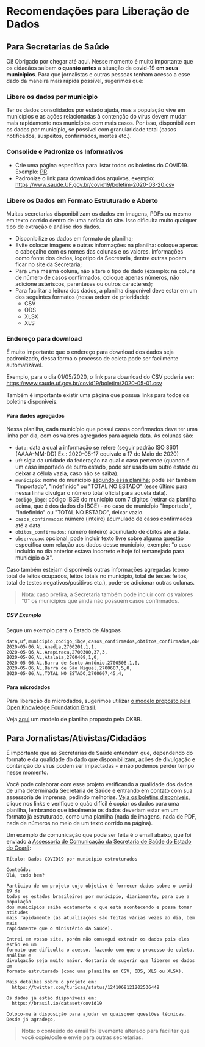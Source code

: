 # Recomendações para Liberação de Dados


## Para Secretarias de Saúde

Oi! Obrigado por chegar até aqui. Nesse momento é muito importante que os
cidadãos saibam **o quanto antes** a situação da covid-19 **em seus
municípios**. Para que jornalistas e outras pessoas tenham acesso a esse dado
da maneira mais rápida possível, sugerimos que:

### Libere os dados por município

Ter os dados consolidados por estado ajuda, mas a população vive em municípios
e as ações relacionadas à contenção do vírus devem mudar mais rapidamente nos
municípios com mais casos. Por isso, disponibilizem os dados por município, se
possível com granularidade total (casos notificados, suspeitos, confirmados,
mortes etc.).


### Consolide e Padronize os Informativos

- Crie uma página específica para listar todos os boletins do COVID19. Exemplo:
  [PR](http://www.saude.pr.gov.br/modules/conteudo/conteudo.php?conteudo=3507).
- Padronize o link para download dos arquivos, exemplo:
  https://www.saude.UF.gov.br/covid19/boletim-2020-03-20.csv


### Libere os Dados em Formato Estruturado e Aberto

Muitas secretarias disponibilizam os dados em imagens, PDFs ou mesmo em texto
corrido dentro de uma notícia do site. Isso dificulta muito qualquer tipo de
extração e análise dos dados.

- Disponibilize os dados em formato de planilha;
- Evite colocar imagens e outras informações na planilha: coloque apenas o
  cabeçalho com os nomes das colunas e os valores. Informações como fonte dos
  dados, logotipo da Secretaria, dentre outras podem ficar no site da
  Secretaria;
- Para uma mesma coluna, não altere o tipo de dado (exemplo: na coluna de
  número de casos confirmados, coloque apenas números, não adicione asteriscos,
  parenteses ou outros caracteres);
- Para facilitar a leitura dos dados, a planilha disponível deve estar em um
  dos seguintes formatos (nessa ordem de prioridade):
  - CSV
  - ODS
  - XLSX
  - XLS

### Endereço para download

É muito importante que o endereço para download dos dados seja padronizado,
dessa forma o processo de coleta pode ser facilmente automatizável.

Exemplo, para o dia 01/05/2020, o link para download do CSV poderia ser:
https://www.saude.uf.gov.br/covid19/boletim/2020-05-01.csv

Também é importante existir uma página que possua links para todos os boletins
disponíveis.


#### Para dados agregados

Nessa planilha, cada município que possui casos confirmados deve ter uma linha
por dia, com os valores agregados para aquela data. As colunas são:

- `data`: data a qual a informação se refere (seguir padrão ISO 8601 (AAAA-MM-DD)
  Ex.: 2020-05-17 equivale a 17 de Maio de 2020)
- `uf`: sigla da unidade da federação na qual o caso pertence (quando é um caso
  importado de outro estado, pode ser usado um outro estado ou deixar a célula
  vazia, caso não se saiba).
- `municipio`: nome do município [segundo essa
  planilha](https://raw.githubusercontent.com/turicas/covid19-br/master/data/populacao-estimada-2019.csv);
  pode ser também "Importado", "Indefinido" ou "TOTAL NO ESTADO" (esse último
  para nessa linha divulgar o número total oficial para aquela data).
- `codigo_ibge`: código IBGE do município com 7 dígitos (retirar da planilha
  acima, que é dos dados do IBGE) - no caso de município "Importado",
  "Indefinido" ou "TOTAL NO ESTADO", deixar vazio.
- `casos_confirmados`: número (inteiro) acumulado de casos confirmados até a
  data.
- `obitos_confirmados`: número (inteiro) acumulado de óbitos até a data.
- `observacao`: opcional, pode incluir texto livre sobre alguma questão
  específica com relação aos dados desse município, exemplo: "o caso incluído
  no dia anterior estava incorreto e hoje foi remanejado para município o X".

Caso também estejam disponíveis outras informações agregadas (como total de
leitos ocupados, leitos totais no município, total de testes feitos, total de
testes negativos/positivos etc.), pode-se adicionar outras colunas.

> Nota: caso prefira, a Secretaria também pode incluir com os valores "0" os
> municípios que ainda não possuem casos confirmados.

##### CSV Exemplo

Segue um exemplo para o Estado de Alagoas

```csv
data,uf,municipio,codigo_ibge,casos_confirmados,obtitos_confirmados,observacao
2020-05-06,AL,Anadia,2700201,1,1,
2020-05-06,AL,Arapiraca,2700300,37,3,
2020-05-06,AL,Atalaia,2700409,1,0,
2020-05-06,AL,Barra de Santo Antônio,2700508,1,0,
2020-05-06,AL,Barra de São Miguel,2700607,5,0,
2020-05-06,AL,TOTAL NO ESTADO,2700607,45,4,
```

#### Para microdados

Para liberação de microdados, sugerimos utilizar [o modelo proposto pela Open
Knowledge Foundation
Brasil](https://transparenciacovid19.ok.org.br/files/Toolkit_1_microdados_basicos.pdf).

Veja [aqui](https://docs.google.com/spreadsheets/d/1mgZe2GjKz_7zH5w4cEVfTh4LfvqDlUs3lxFSD6NJFjw/edit) 
um modelo de planilha proposto pela OKBR.


## Para Jornalistas/Ativistas/Cidadãos

É importante que as Secretarias de Saúde entendam que, dependendo do formato e
da qualidade do dado que disponibilizam, ações de divulgação e contenção do
vírus podem ser impactadas - e não podemos perder tempo nesse momento.

Você pode colaborar com esse projeto verificando a qualidade dos dados de uma
determinada Secretaria de Saúde e entrando em contato com sua assessoria de
imprensa, pedindo melhorias. [Veja os boletins
disponíveis](https://brasil.io/dataset/covid19/boletim), clique nos
links e verifique o quão difícil é copiar os dados para uma planilha, lembrando
que idealmente os dados deveriam estar em um formato já estruturado, como uma
planilha (nada de imagens, nada de PDF, nada de números no meio de um texto
corrido na página).

Um exemplo de comunicação que pode ser feita é o email abaixo, que foi enviado
à [Assessoria de Comunicação da Secretaria de Saúde do Estado do
Ceará](https://www.saude.ce.gov.br/institucional/assessoria-de-imprensa/):

```text
Título: Dados COVID19 por município estruturados

Conteúdo:
Olá, tudo bem?

Participo de um projeto cujo objetivo é fornecer dados sobre o covid-19 de
todos os estados brasileiros por município, diariamente, para que a população
dos municípios saiba exatamente o que está acontecendo e possa tomar atitudes
mais rapidamente (as atualizações são feitas várias vezes ao dia, bem mais
rapidamente que o Ministério da Saúde).

Entrei em vosso site, porém não consegui extrair os dados pois eles estão em um
formato que dificulta o acesso, fazendo com que o processo de coleta, análise e
divulgação seja muito maior. Gostaria de sugerir que liberem os dados em
formato estruturado (como uma planilha em CSV, ODS, XLS ou XLSX).

Mais detalhes sobre o projeto em:
  https://twitter.com/turicas/status/1241068121202536448

Os dados já estão disponíveis em:
  https://brasil.io/dataset/covid19

Coloco-me à disposição para ajudar em quaisquer questões técnicas.
Desde já agradeço,
```

> Nota: o conteúdo do email foi levemente alterado para facilitar que você
> copie/cole e envie para outras secretarias.
